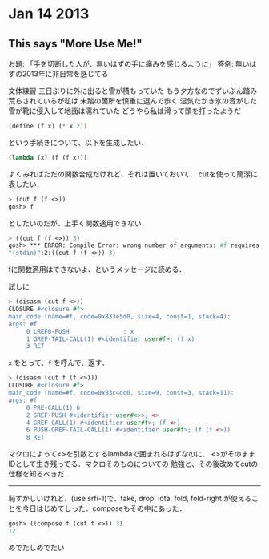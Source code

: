 # Jan 14 2013

## This says "More Use Me!"

お題: 「手を切断した人が、無いはずの手に痛みを感じるように」
答例: 無いはずの2013年に非日常を感じてる

文体練習
三日ぶりに外に出ると雪が積もっていた
もう夕方なのでずいぶん踏み荒らされているが私は
未踏の箇所を慎重に選んで歩く
湿気たかき氷の音がした
雪が靴に侵入して地面は濡れていた
どうやら私は滑って頭を打ったようだ

```scheme
(define (f x) (* x 2))
```

という手続きについて、以下を生成したい．

```scheme
(lambda (x) (f (f x)))
```

よくみればただの関数合成だけれど、それは置いておいて．
cutを使って簡潔に表したい．

```scheme
> (cut f (f <>))
gosh> f
```

としたいのだが、上手く関数適用できない．

```scheme
> ((cut f (f <>)) 3)
gosh> *** ERROR: Compile Error: wrong number of arguments: #f requires 0, but got 1
"(stdin)":2:((cut f (f <>)) 3)
```

fに関数適用はできないよ、というメッセージに読める．

試しに

```scheme
> (disasm (cut f <>))
CLOSURE #<closure #f>
main_code (name=#f, code=0x833e5d0, size=4, const=1, stack=4):
args: #f
     0 LREF0-PUSH               ; x
     1 GREF-TAIL-CALL(1) #<identifier user#f>; (f x)
     3 RET 
```

`x` をとって、`f` を呼んで、返す．

```scheme
> (disasm (cut f (f <>)))
CLOSURE #<closure #f>
main_code (name=#f, code=0x83c4dc0, size=9, const=3, stack=11):
args: #f
     0 PRE-CALL(1) 6
     2 GREF-PUSH #<identifier user#<>>; <>
     4 GREF-CALL(1) #<identifier user#f>; (f <>)
     6 PUSH-GREF-TAIL-CALL(1) #<identifier user#f>; (f (f <>))
     8 RET 
```

マクロによって<>を引数とするlambdaで囲まれるはずなのに、
<>がそのままIDとして生き残ってる．マクロそのものについての
勉強と、その後改めてcutの仕様を知るべきだ．

---

恥ずかしいけれど、(use srfi-1)で、take, drop, iota, fold, fold-right
が使えることを今日はじめてしった．composeもその中にあった．

```scheme
gosh> ((compose f (cut f <>)) 3)
12
```

めでたしめでたい
